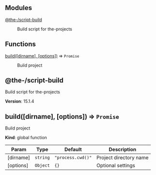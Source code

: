 <!--- Code generated by @the-/script-doc. DO NOT EDIT. -->

## Modules

<dl>
<dt><a href="#module_@the-/script-build">@the-/script-build</a></dt>
<dd><p>Build script for the-projects</p>
</dd>
</dl>

## Functions

<dl>
<dt><a href="#build">build([dirname], [options])</a> ⇒ <code>Promise</code></dt>
<dd><p>Build project</p>
</dd>
</dl>

<a name="module_@the-/script-build"></a>

## @the-/script-build
Build script for the-projects

**Version**: 15.1.4  
<a name="build"></a>

## build([dirname], [options]) ⇒ <code>Promise</code>
Build project

**Kind**: global function  

| Param | Type | Default | Description |
| --- | --- | --- | --- |
| [dirname] | <code>string</code> | <code>&quot;process.cwd()&quot;</code> | Project directory name |
| [options] | <code>Object</code> | <code>{}</code> | Optional settings |

